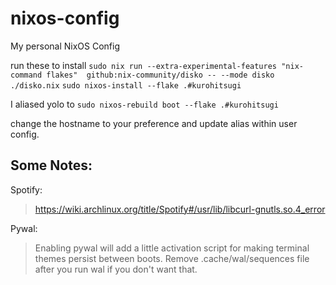 # nixos-config
My personal NixOS Config

run these to install 
`sudo nix run --extra-experimental-features "nix-command flakes"  github:nix-community/disko -- --mode disko ./disko.nix`
`sudo nixos-install --flake .#kurohitsugi`

I aliased yolo to `sudo nixos-rebuild boot --flake .#kurohitsugi`

change the hostname to your preference and update alias within user config.


## Some Notes:

Spotify:
>https://wiki.archlinux.org/title/Spotify#/usr/lib/libcurl-gnutls.so.4_error

Pywal:

>Enabling pywal will add a little activation script for making terminal themes persist between boots. Remove .cache/wal/sequences file after you run wal if you don't want that.